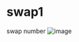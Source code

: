 # swap1
 swap number
![image](https://github.com/Darshan1711/swap1/assets/146448963/5c225166-fad8-4694-82a7-1eb9baa71376)
